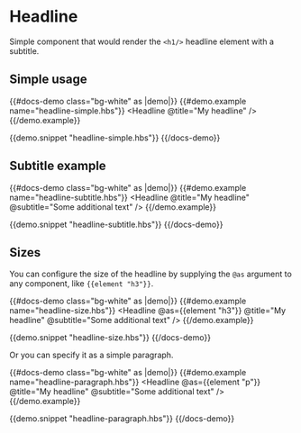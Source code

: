# Headline

Simple component that would render the `<h1/>` headline element with a subtitle.

## Simple usage

{{#docs-demo class="bg-white" as |demo|}}
  {{#demo.example name="headline-simple.hbs"}}
    <Headline @title="My headline" />
  {{/demo.example}}

  {{demo.snippet "headline-simple.hbs"}}
{{/docs-demo}}

## Subtitle example

{{#docs-demo class="bg-white" as |demo|}}
  {{#demo.example name="headline-subtitle.hbs"}}
    <Headline @title="My headline" @subtitle="Some additional text" />
  {{/demo.example}}

  {{demo.snippet "headline-subtitle.hbs"}}
{{/docs-demo}}

## Sizes

You can configure the size of the headline by supplying the `@as` argument to any component, like `{{element "h3"}}`.

{{#docs-demo class="bg-white" as |demo|}}
  {{#demo.example name="headline-size.hbs"}}
    <Headline @as={{element "h3"}} @title="My headline" @subtitle="Some additional text" />
  {{/demo.example}}

  {{demo.snippet "headline-size.hbs"}}
{{/docs-demo}}

Or you can specify it as a simple paragraph.

{{#docs-demo class="bg-white" as |demo|}}
  {{#demo.example name="headline-paragraph.hbs"}}
    <Headline @as={{element "p"}} @title="My headline" @subtitle="Some additional text" />
  {{/demo.example}}

  {{demo.snippet "headline-paragraph.hbs"}}
{{/docs-demo}}